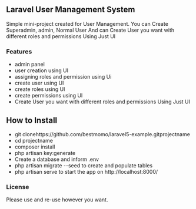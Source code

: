 ## Laravel User Management System

Simple mini-project created for User Management. You can Create Superadmin, admin, Normal User And can Create User you want with different roles and permissions Using Just UI

### Features

- admin panel
- user creation using UI
- assigning roles and permission using Ui
- create user using UI
- create roles using UI
- create permissions using UI
- Create User you want with different roles and permissions Using Just UI

## How to Install

- git clonehttps://github.com/bestmomo/laravel5-example.gitprojectname
- cd projectname
- composer install
- php artisan key:generate
- Create a database and inform .env
- php artisan migrate --seed to create and      populate tables
- php artisan serve to start the app on http://localhost:8000/


### License

Please use and re-use however you want.
